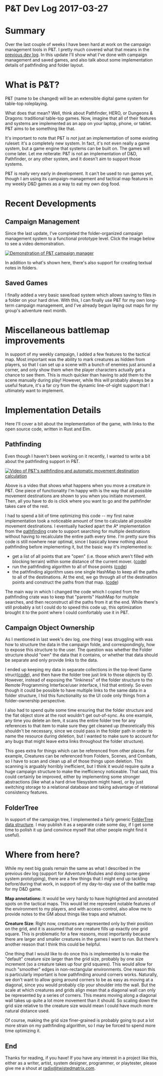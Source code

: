 # P&T Dev Log 2017-03-27

# Summary

Over the last couple of weeks I have been hard at work on the campaign management tools in P&T. I pretty much covered what that means in the [previous dev log](../2017-03-19/README.md). In this update I'll show what I've done with campaign management and saved games, and also talk about some implementation details of pathfinding and folder layout.

# What is P&T?

P&T (name to be changed) will be an extensible digital game system for table-top roleplaying.

What does that mean? Well, think about Pathfinder, HERO, or Dungeons & Dragons: traditional table-top games. Now, imagine that all of their features and systems are implemented as an app on your laptop, phone, or tablet. P&T aims to be something like that.

It's important to note that P&T is *not* just an implementation of some existing ruleset: it's a completely new system. In fact, it's not even really a game system, but a game engine that systems can be built on. The games will come later. Let me reiterate: P&T is not an implementation of D&D, Pathfinder, or any other system, and it doesn't aim to support those systems.

P&T is really very early in development. It can't be used to run games yet, though I am using its campaign-management and tactical map features in my weekly D&D games as a way to eat my own dog food.

# Recent Developments

## Campaign Management

Since the last update, I've completed the folder-organized campaign management system to a functional prototype level. Click the image below to see a video demonstration.

[![Demonstration of P&T campaign manager](https://img.youtube.com/vi/Q8NG7JrgifA/0.jpg)](https://www.youtube.com/watch?v=Q8NG7JrgifA)

In addition to what's shown here, there's also support for creating textual notes in folders.


## Saved Games

I finally added a very basic save/load system which allows saving to files in a folder on your hard drive. With this, I can finally use P&T for my own long-term campaign management, and I've already begun laying out maps for my group's adventure next month.

# Miscellaneous battlemap improvements

In support of my weekly campaign, I added a few features to the tactical map. Most important was the ability to mark creatures as hidden from players, so that I can set up a scene with a bunch of enemies just around a corner, and only show them when the player characters actually get a chance to see them. This is much quicker than having to add them to the scene manually during play! However, while this will probably always be a useful feature, it's a far cry from the dynamic line-of-sight support that I ultimately want to implement.

# Implementation Details

Here I'll cover a bit about the implementation of the game, with links to the open source code, written in Rust and Elm.

## Pathfinding

Even though I haven't been working on it recently, I wanted to write a bit about the pathfinding support in P&T.

[![Video of P&T's pathfinding and automatic movement destination calculation](https://img.youtube.com/vi/2bwhirvr8-U/0.jpg)](https://youtu.be/2bwhirvr8-U)

Above is a video that shows what happens when you move a creature in P&T. One piece of functionality I'm happy with is the way that all possible movement destinations are shown to you when you initiate movement. Then, all you have to do is click where you want to go and the pathfinder takes care of the rest.

I had to spend a bit of time optimizing this code -- my first naive implementation took a noticeable amount of time to calculate all possible movement destinations. I eventually hacked apart the A* implementation from the [pathfinding](https://crates.io/crates/pathfinding) crate to support searching for multiple destinations without having to recalculate the entire path every time. I'm pretty sure this code is still nowhere near optimal, since I basically knew nothing about pathfinding before implementing it, but the basic way it's implemented is:

- get a list of all points that are "open" (i.e. those which aren't filled with blocking terrain) within some distance of the current mover. ([code](https://github.com/radix/pandt/blob/cea6470d2537ca68c8ce7a26d07ee3fed7167aa4/pandt/src/grid.rs#L49))
- run the pathfinding algorithm to all of those points ([code](https://github.com/radix/pandt/blob/cea6470d2537ca68c8ce7a26d07ee3fed7167aa4/pandt/src/grid.rs#L191))
- the pathfinding algorithm uses one single HashMap to keep all the paths to all of the destinations. At the end, we go through all of the destination points and construct the paths from that map. ([code](https://github.com/radix/pandt/blob/cea6470d2537ca68c8ce7a26d07ee3fed7167aa4/pandt/src/grid.rs#L226))

The main way in which I changed the code which I copied from the pathfinding crate was to keep that "parents" HashMap for multiple searches, and then reconstruct all the paths from it at the end. While there's still probably a lot I could do to speed this code up, this optimization brought it to the point where I could comfortably use it in P&T.

## Campaign Object Ownership

As I mentioned in last week's dev log, one thing I was struggling with was how to structure the data in the campaign folde, and correspondingly, how to expose this structure to the user. The question was whether the Folder structure should "own" the data that it contains, or whether that data should be separate and only provide links to the data.

I ended up keeping my data in separate collections in the top-level Game struct([code](https://github.com/radix/pandt/blob/cea6470d2537ca68c8ce7a26d07ee3fed7167aa4/pandt/src/types.rs#L606)), and then have the folder tree just link to those objects by ID. However, instead of exposing the "linkiness" of the folder structure to the Remote Programming Interface/user interface, I hid that entirely. So even though it could be possible to have multiple links to the same data in a folder structure, I hid this functionality so the UI code only things from a folder-ownership perspective.

I also had to spend quite some time ensuring that the folder structure and the flat object store at the root wouldn't get out-of-sync. As one example, any time you delete an item, it scans the entire folder tree for any references to that item to make sure they get cleaned up (theoretically this shouldn't be necessary, since we could pass in the folder path in order to name the resource during deletion, but I wanted to make sure to account for any bugs that might leave extra links throughout the folder structure).

This goes extra for things which can be referenced from other places. For example, Creatures can be referenced from Folders, Scenes, and Combats, so I have to scan and clean up all of those things upon deletion. This scanning is arguably horribly inefficient, but I think it would require quite a huge campaign structure to make the inefficiency noticeable. That said, this could certainly be improved, either by implementing some stronger abstractions (like what a hard drive filesystem might have), or by just switching storage to a relational database and taking advantage of relational consistency features.

## FolderTree

In support of the campaign tree, I implemented a fairly generic [FolderTree data structure](https://github.com/radix/pandt/blob/cea6470d2537ca68c8ce7a26d07ee3fed7167aa4/pandt/src/foldertree.rs). I may publish it as a separate crate some day, if I get some time to polish it up (and convince myself that other people might find it useful).


# Where from here?

While my next big goals remain the same as what I described in the previous dev log (support for Adventure Modules and doing some game system prototyping), there are a few things that I might end up tackling before/during that work, in support of my day-to-day use of the battle map for my D&D game.

**Map annotations:** It would be very handy to have highlighted and annotated spots on the tactical maps. This would let me represent notable features of the environment to my players, and with access-control, also allow me to provide notes to the GM about things like traps and whatnot.

**Creature Size**: Right now, creatures are represented only by their position on the grid, and it is  assumed that one creature fills up exactly one grid square. This is problematic for a few reasons, most importantly because there are larger and smaller creatures in the games I want to run. But there's another reason that I think this could be helpful.

One thing that I would like to do once this is implemented is to make the "default" creature size larger than the grid size, probably by one size increment (so a creature takes up four grid squares). This would allow for much "smoother" edges in non-rectangular environments. One reason this is particularly important is how pathfinding around corners works. Naturally, we don't want to allow going around corners to be as easy as moving at a diagonal, since you would probably clip your shoulder into the wall. But the scale at which creatures and grids align mean that a diagonal wall can only be represented by a series of corners. This means moving along a diagonal wall takes up quite a lot more movement than it should. So scaling down the grid size relative to the creature size would mean I could have much more natural distance used.

Of course, making the grid size finer-grained is probably going to put a lot more strain on my pathfinding algorithm, so I may be forced to spend more time optimizing it.


## End

Thanks for reading, if you have! If you have any interest in a project like this, either as a writer, artist, system designer, programmer, or playtester, please give me a shout at radix@twistedmatrix.com.
